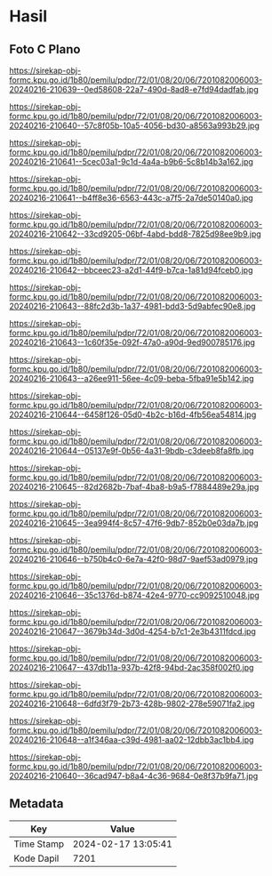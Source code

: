 # Hasil

## Foto C Plano

https://sirekap-obj-formc.kpu.go.id/1b80/pemilu/pdpr/72/01/08/20/06/7201082006003-20240216-210639--0ed58608-22a7-490d-8ad8-e7fd94dadfab.jpg

https://sirekap-obj-formc.kpu.go.id/1b80/pemilu/pdpr/72/01/08/20/06/7201082006003-20240216-210640--57c8f05b-10a5-4056-bd30-a8563a993b29.jpg

https://sirekap-obj-formc.kpu.go.id/1b80/pemilu/pdpr/72/01/08/20/06/7201082006003-20240216-210641--5cec03a1-9c1d-4a4a-b9b6-5c8b14b3a162.jpg

https://sirekap-obj-formc.kpu.go.id/1b80/pemilu/pdpr/72/01/08/20/06/7201082006003-20240216-210641--b4ff8e36-6563-443c-a7f5-2a7de50140a0.jpg

https://sirekap-obj-formc.kpu.go.id/1b80/pemilu/pdpr/72/01/08/20/06/7201082006003-20240216-210642--33cd9205-06bf-4abd-bdd8-7825d98ee9b9.jpg

https://sirekap-obj-formc.kpu.go.id/1b80/pemilu/pdpr/72/01/08/20/06/7201082006003-20240216-210642--bbceec23-a2d1-44f9-b7ca-1a81d94fceb0.jpg

https://sirekap-obj-formc.kpu.go.id/1b80/pemilu/pdpr/72/01/08/20/06/7201082006003-20240216-210643--88fc2d3b-1a37-4981-bdd3-5d9abfec90e8.jpg

https://sirekap-obj-formc.kpu.go.id/1b80/pemilu/pdpr/72/01/08/20/06/7201082006003-20240216-210643--1c60f35e-092f-47a0-a90d-9ed900785176.jpg

https://sirekap-obj-formc.kpu.go.id/1b80/pemilu/pdpr/72/01/08/20/06/7201082006003-20240216-210643--a26ee911-56ee-4c09-beba-5fba91e5b142.jpg

https://sirekap-obj-formc.kpu.go.id/1b80/pemilu/pdpr/72/01/08/20/06/7201082006003-20240216-210644--6458f126-05d0-4b2c-b16d-4fb56ea54814.jpg

https://sirekap-obj-formc.kpu.go.id/1b80/pemilu/pdpr/72/01/08/20/06/7201082006003-20240216-210644--05137e9f-0b56-4a31-9bdb-c3deeb8fa8fb.jpg

https://sirekap-obj-formc.kpu.go.id/1b80/pemilu/pdpr/72/01/08/20/06/7201082006003-20240216-210645--82d2682b-7baf-4ba8-b9a5-f7884489e29a.jpg

https://sirekap-obj-formc.kpu.go.id/1b80/pemilu/pdpr/72/01/08/20/06/7201082006003-20240216-210645--3ea994f4-8c57-47f6-9db7-852b0e03da7b.jpg

https://sirekap-obj-formc.kpu.go.id/1b80/pemilu/pdpr/72/01/08/20/06/7201082006003-20240216-210646--b750b4c0-6e7a-42f0-98d7-9aef53ad0979.jpg

https://sirekap-obj-formc.kpu.go.id/1b80/pemilu/pdpr/72/01/08/20/06/7201082006003-20240216-210646--35c1376d-b874-42e4-9770-cc9092510048.jpg

https://sirekap-obj-formc.kpu.go.id/1b80/pemilu/pdpr/72/01/08/20/06/7201082006003-20240216-210647--3679b34d-3d0d-4254-b7c1-2e3b4311fdcd.jpg

https://sirekap-obj-formc.kpu.go.id/1b80/pemilu/pdpr/72/01/08/20/06/7201082006003-20240216-210647--437db11a-937b-42f8-94bd-2ac358f002f0.jpg

https://sirekap-obj-formc.kpu.go.id/1b80/pemilu/pdpr/72/01/08/20/06/7201082006003-20240216-210648--6dfd3f79-2b73-428b-9802-278e59071fa2.jpg

https://sirekap-obj-formc.kpu.go.id/1b80/pemilu/pdpr/72/01/08/20/06/7201082006003-20240216-210648--a1f346aa-c39d-4981-aa02-12dbb3ac1bb4.jpg

https://sirekap-obj-formc.kpu.go.id/1b80/pemilu/pdpr/72/01/08/20/06/7201082006003-20240216-210640--36cad947-b8a4-4c36-9684-0e8f37b9fa71.jpg


## Metadata

| Key        | Value               |
| ---------- | ------------------- |
| Time Stamp | 2024-02-17 13:05:41 |
| Kode Dapil | 7201                |



